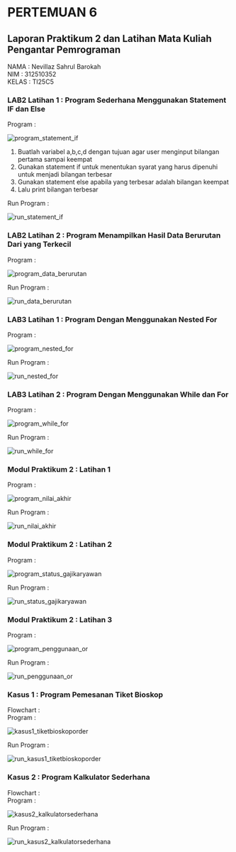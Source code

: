# PERTEMUAN 6
## Laporan Praktikum 2 dan Latihan Mata Kuliah Pengantar Pemrograman
NAMA  : Nevillaz Sahrul Barokah <br>
NIM   : 312510352 <br>
KELAS : TI25C5
### LAB2 Latihan 1 : Program Sederhana Menggunakan Statement IF dan Else
Program :

![program_statement_if](https://github.com/user-attachments/assets/7486b42b-3824-49a3-a49f-2341e5781b23)

1. Buatlah variabel a,b,c,d dengan tujuan agar user menginput bilangan pertama sampai keempat
2. Gunakan statement if untuk menentukan syarat yang harus dipenuhi untuk menjadi bilangan terbesar
3. Gunakan statement else apabila yang terbesar adalah bilangan keempat
4. Lalu print bilangan terbesar
   
Run Program :

![run_statement_if](https://github.com/user-attachments/assets/c1b19031-ca15-4d4c-a876-fa0d4189c361)

### LAB2 Latihan 2 : Program Menampilkan Hasil Data Berurutan Dari yang Terkecil
Program :

![program_data_berurutan](https://github.com/user-attachments/assets/b8f02234-cbf3-4048-a4a7-ef0657dc1eae)

Run Program :

![run_data_berurutan](https://github.com/user-attachments/assets/5a14fd9f-009a-424a-b39d-5862309e5f29)

### LAB3 Latihan 1 : Program Dengan Menggunakan Nested For
Program :

![program_nested_for](https://github.com/user-attachments/assets/8269238b-39dd-4b5d-a07a-6032a6f90c30)

Run Program :

![run_nested_for](https://github.com/user-attachments/assets/8b75aff9-e08a-4665-9cbc-8fc7c6b42420)

### LAB3 Latihan 2 : Program Dengan Menggunakan While dan For
Program :

![program_while_for](https://github.com/user-attachments/assets/e06d5179-3c8c-44e8-9a67-9a1d5dfd445f)

Run Program :

![run_while_for](https://github.com/user-attachments/assets/e54ccf45-521b-4a3e-a43b-313cc0a7fa6a)

### Modul Praktikum 2 : Latihan 1
Program :

![program_nilai_akhir](https://github.com/user-attachments/assets/c7263453-1f80-4122-8ce8-8e04071696a4)

Run Program :

![run_nilai_akhir](https://github.com/user-attachments/assets/b41dd68c-582e-4ac0-a899-36cb4b1289b3)

### Modul Praktikum 2 : Latihan 2
Program :

![program_status_gajikaryawan](https://github.com/user-attachments/assets/da8a0778-4168-4ce1-8262-380f013671b9)

Run Program :

![run_status_gajikaryawan](https://github.com/user-attachments/assets/a4b0ec76-473a-4e29-a04c-ddecaa2b2490)

### Modul Praktikum 2 : Latihan 3
Program :

![program_penggunaan_or](https://github.com/user-attachments/assets/d6dbdc50-8855-4c67-b912-879d97d73b19)

Run Program :

![run_penggunaan_or](https://github.com/user-attachments/assets/91495ce5-4a3e-4a66-b9fb-beb318fde21f)

### Kasus 1 : Program Pemesanan Tiket Bioskop
Flowchart : <br>
Program :

![kasus1_tiketbioskoporder](https://github.com/user-attachments/assets/e1687fb9-8c55-47e0-930f-0dc949741f01)

Run Program :

![run_kasus1_tiketbioskoporder](https://github.com/user-attachments/assets/e1999552-bbcf-4502-b3f7-dc402c798bfb)

### Kasus 2 : Program Kalkulator Sederhana
Flowchart : <br>
Program :

![kasus2_kalkulatorsederhana](https://github.com/user-attachments/assets/c61543da-b10c-4f6e-9eca-5851ae173c1c)


Run Program :

![run_kasus2_kalkulatorsederhana](https://github.com/user-attachments/assets/679c0c5d-4555-4ee8-bafb-3a8050767f59)

